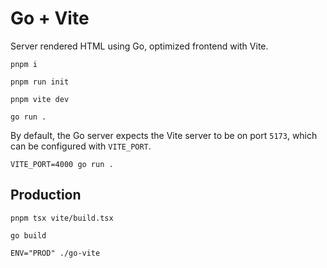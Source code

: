 # Go + Vite

Server rendered HTML using Go, optimized frontend with Vite.

```
pnpm i

pnpm run init

pnpm vite dev
```

```
go run .
```

By default, the Go server expects the Vite server to be on port `5173`, which can be configured with `VITE_PORT`.

```
VITE_PORT=4000 go run .
```

## Production

```
pnpm tsx vite/build.tsx

go build

ENV="PROD" ./go-vite
```
